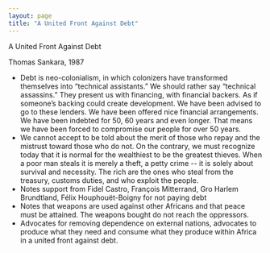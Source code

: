 ```yaml
---
layout: page
title: "A United Front Against Debt"
---
```

A United Front Against Debt

Thomas Sankara, 1987

- Debt is neo-colonialism, in which colonizers have transformed themselves into “technical assistants.” We should rather say “technical assassins.” They present us with financing, with financial backers. As if someone’s backing could create development. We have been advised to go to these lenders. We have been offered nice financial arrangements. We have been indebted for 50, 60 years and even longer. That means we have been forced to compromise our people for over 50 years.
- We cannot accept to be told about the merit of those who repay and the mistrust toward those who do not. On the contrary, we must recognize today that it is normal for the wealthiest to be the greatest thieves. When a poor man steals it is merely a theft, a petty crime -- it is solely about survival and necessity. The rich are the ones who steal from the treasury, customs duties, and who exploit the people.
- Notes support from Fidel Castro, François Mitterrand, Gro Harlem Brundtland, Félix Houphouët-Boigny for not paying debt
- Notes that weapons are used against other Africans and that peace must be attained. The weapons bought do not reach the oppressors.
- Advocates for removing dependence on external nations, advocates to produce what they need and consume what they produce within Africa in a united front against debt.
